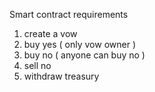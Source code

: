 Smart contract requirements

1. create a vow
2. buy yes ( only vow owner )
3. buy no ( anyone can buy no )
4. sell no
5. withdraw treasury
